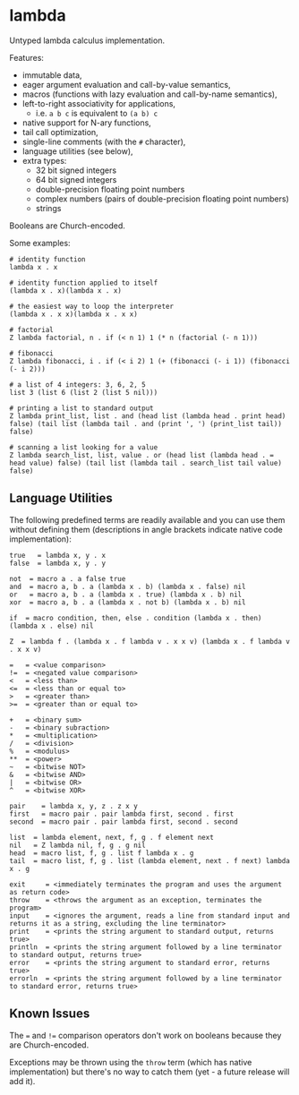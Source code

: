 # lambda

Untyped lambda calculus implementation.

Features:
* immutable data,
* eager argument evaluation and call-by-value semantics,
* macros (functions with lazy evaluation and call-by-name semantics),
* left-to-right associativity for applications,
	* i.e. `a b c` is equivalent to `(a b) c`
* native support for N-ary functions,
* tail call optimization,
* single-line comments (with the `#` character),
* language utilities (see below),
* extra types:
	* 32 bit signed integers
	* 64 bit signed integers
	* double-precision floating point numbers
	* complex numbers (pairs of double-precision floating point numbers)
	* strings

Booleans are Church-encoded.

Some examples:

```
# identity function
lambda x . x

# identity function applied to itself
(lambda x . x)(lambda x . x)

# the easiest way to loop the interpreter
(lambda x . x x)(lambda x . x x)

# factorial
Z lambda factorial, n . if (< n 1) 1 (* n (factorial (- n 1)))

# fibonacci
Z lambda fibonacci, i . if (< i 2) 1 (+ (fibonacci (- i 1)) (fibonacci (- i 2)))

# a list of 4 integers: 3, 6, 2, 5
list 3 (list 6 (list 2 (list 5 nil)))

# printing a list to standard output
Z lambda print_list, list . and (head list (lambda head . print head) false) (tail list (lambda tail . and (print ', ') (print_list tail)) false)

# scanning a list looking for a value
Z lambda search_list, list, value . or (head list (lambda head . = head value) false) (tail list (lambda tail . search_list tail value) false)
```

## Language Utilities

The following predefined terms are readily available and you can use them without defining them (descriptions in angle brackets indicate native code implementation):

```
true   = lambda x, y . x
false  = lambda x, y . y

not  = macro a . a false true
and  = macro a, b . a (lambda x . b) (lambda x . false) nil
or   = macro a, b . a (lambda x . true) (lambda x . b) nil
xor  = macro a, b . a (lambda x . not b) (lambda x . b) nil

if  = macro condition, then, else . condition (lambda x . then) (lambda x . else) nil

Z  = lambda f . (lambda x . f lambda v . x x v) (lambda x . f lambda v . x x v)

=   = <value comparison>
!=  = <negated value comparison>
<   = <less than>
<=  = <less than or equal to>
>   = <greater than>
>=  = <greater than or equal to>

+   = <binary sum>
-   = <binary subraction>
*   = <multiplication>
/   = <division>
%   = <modulus>
**  = <power>
~   = <bitwise NOT>
&   = <bitwise AND>
|   = <bitwise OR>
^   = <bitwise XOR>

pair    = lambda x, y, z . z x y
first   = macro pair . pair lambda first, second . first
second  = macro pair . pair lambda first, second . second

list  = lambda element, next, f, g . f element next
nil   = Z lambda nil, f, g . g nil
head  = macro list, f, g . list f lambda x . g
tail  = macro list, f, g . list (lambda element, next . f next) lambda x . g

exit     = <immediately terminates the program and uses the argument as return code>
throw    = <throws the argument as an exception, terminates the program>
input    = <ignores the argument, reads a line from standard input and returns it as a string, excluding the line terminator>
print    = <prints the string argument to standard output, returns true>
println  = <prints the string argument followed by a line terminator to standard output, returns true>
error    = <prints the string argument to standard error, returns true>
errorln  = <prints the string argument followed by a line terminator to standard error, returns true>
```

## Known Issues

The `=` and `!=` comparison operators don't work on booleans because they are Church-encoded.

Exceptions may be thrown using the `throw` term (which has native implementation) but there's no way to catch them (yet - a future release will add it).
